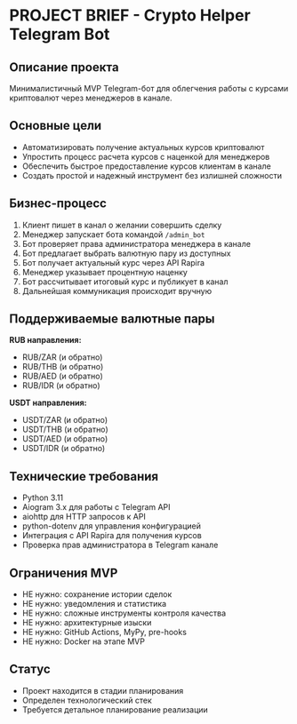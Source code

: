 # PROJECT BRIEF - Crypto Helper Telegram Bot

## Описание проекта
Минималистичный MVP Telegram-бот для облегчения работы с курсами криптовалют через менеджеров в канале.

## Основные цели
- Автоматизировать получение актуальных курсов криптовалют
- Упростить процесс расчета курсов с наценкой для менеджеров
- Обеспечить быстрое предоставление курсов клиентам в канале
- Создать простой и надежный инструмент без излишней сложности

## Бизнес-процесс
1. Клиент пишет в канал о желании совершить сделку
2. Менеджер запускает бота командой `/admin_bot`
3. Бот проверяет права администратора менеджера в канале
4. Бот предлагает выбрать валютную пару из доступных
5. Бот получает актуальный курс через API Rapira
6. Менеджер указывает процентную наценку
7. Бот рассчитывает итоговый курс и публикует в канал
8. Дальнейшая коммуникация происходит вручную

## Поддерживаемые валютные пары
**RUB направления:**
- RUB/ZAR (и обратно)
- RUB/THB (и обратно)
- RUB/AED (и обратно)
- RUB/IDR (и обратно)

**USDT направления:**
- USDT/ZAR (и обратно)
- USDT/THB (и обратно)
- USDT/AED (и обратно)
- USDT/IDR (и обратно)

## Технические требования
- Python 3.11
- Aiogram 3.x для работы с Telegram API
- aiohttp для HTTP запросов к API
- python-dotenv для управления конфигурацией
- Интеграция с API Rapira для получения курсов
- Проверка прав администратора в Telegram канале

## Ограничения MVP
- НЕ нужно: сохранение истории сделок
- НЕ нужно: уведомления и статистика
- НЕ нужно: сложные инструменты контроля качества
- НЕ нужно: архитектурные изыски
- НЕ нужно: GitHub Actions, MyPy, pre-hooks
- НЕ нужно: Docker на этапе MVP

## Статус
- Проект находится в стадии планирования
- Определен технологический стек
- Требуется детальное планирование реализации